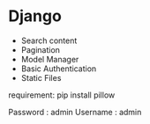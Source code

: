 # Django
- Search content
- Pagination
- Model Manager
- Basic Authentication
- Static Files

requirement:
pip install pillow

Password : admin
Username : admin

